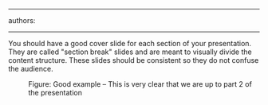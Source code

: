 

---
authors:

---




<span class='intro'> <p>You should have a good cover slide for each section of your presentation. They are called &quot;section break&quot; slides and are meant to visually divide the content structure. These slides should be
                    consistent so they do not confuse the audience.
                </p> </span>


  <dl>
    <dt><img class="ms-rteCustom-ImageArea" src="/PublishingImages/CoverSlide.jpg" alt="" /> </dt>
    <dd class="ms-rteCustom-FigureGood">Figure&#58; Good example – This is very clear that we are up to part 2 of the presentation </dd>
</dl>



